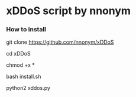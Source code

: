 # xDDoS script by nnonym

### How to install

git clone https://github.com/nnonym/xDDoS

cd xDDoS

chmod +x *

bash install.sh

python2 xddos.py



